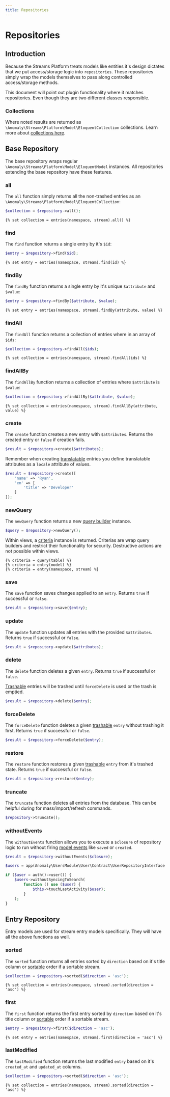 ```yaml
---
title: Repositories
---
```


# Repositories

<div class="documentation__toc"></div>

## Introduction

Because the Streams Platform treats models like entities it's design dictates that we put access/storage logic into `repositories`. These repositories simply wrap the models themselves to pass along controlled access/storage methods.

This document will point out plugin functionality where it matches repositories. Even though they are two different classes responsible.
 
### Collections

Where noted results are returned as `\Anomaly\Streams\Platform\Model\EloquentCollection` collections. Learn more about [collections here](../entries/collections).

## Base Repository

The base repository wraps regular `\Anomaly\Streams\Platform\Model\EloquentModel` instances. All repositories extending the base repository have these features.

### all

The `all` function simply returns all the non-trashed entries as an `\Anomaly\Streams\Platform\Model\EloquentCollection`:

```php
$collection = $repository->all();
```

```twig
{% set collection = entries(namespace, stream).all() %}
```

### find

The `find` function returns a single entry by it's `$id`:

```php
$entry = $repository->find($id);
```

```twig
{% set entry = entries(namespace, stream).find(id) %}
```

### findBy

The `findBy` function returns a single entry by it's unique `$attribute` and `$value`:

```php
$entry = $repository->findBy($attribute, $value);
```

```twig
{% set entry = entries(namespace, stream).findBy(attribute, value) %}
```

### findAll

The `findAll` function returns a collection of entries where in an array of `$ids`:

```php
$collection = $repository->findAll($ids);
```

```twig
{% set collection = entries(namespace, stream).findAll(ids) %}
```

### findAllBy

The `findAllBy` function returns a collection of entries where `$attribute` is `$value`:

```php
$collection = $repository->findAllBy($attribute, $value);
```

```twig
{% set collection = entries(namespace, stream).findAllBy(attribute, value) %}
```

### create

The `create` function creates a new entry with `$attributes`. Returns the created entry or `false` if creation fails.

```php
$result = $repository->create($attributes);
```

Remember when creating [translatable](../entries/translatable) entries you define translatable attributes as a `locale` attribute of values.

```php
$result = $repository->create([
    'name' => 'Ryan',
    'en' => [
        'title' => 'Developer'
    ]
]);
```

### newQuery

The `newQuery` function returns a new [query builder](../database/query-builder) instance.

```php
$query = $repository->newQuery();
```

Within views, a [criteria](../entries/criteria) instance is returned. Criterias are wrap query builders and restrict their functionality for security. Destructive actions are not possible within views.

```twig
{% criteria = query(table) %}
{% criteria = entry(model) %}
{% criteria = entry(namespace, stream) %}
```

### save

The `save` function saves changes applied to an `entry`. Returns `true` if successful or `false`.

```php
$result = $repository->save($entry);
```

### update

The `update` function updates all entries with the provided `$attributes`. Returns `true` if successful or `false`.

```php
$result = $repository->update($attributes);
```

### delete

The `delete` function deletes a given `entry`. Returns `true` if successful or `false`.

[Trashable](../entries/trashable) entries will be trashed until `forceDelete` is used or the trash is emptied. 

```php
$result = $repository->delete($entry);
```

### forceDelete

The `forceDelete` function deletes a given [trashable](../entries/trashable) `entry` without trashing it first. Returns `true` if successful or `false`.

```php
$result = $repository->forceDelete($entry);
```

### restore

The `restore` function restores a given [trashable](../entries/trashable) `entry` from it's trashed state. Returns `true` if successful or `false`.

```php
$result = $repository->restore($entry);
```

### truncate

The `truncate` function deletes all entries from the database. This can be helpful during for mass/import/refresh commands.

```php
$repository->truncate();
```

### withoutEvents

The `withoutEvents` function allows you to execute a `$closure` of repository logic to run without firing [model events](../entries/observers) like `saved` or `created`.

```php
$result = $repository->withoutEvents($closure);
```

```php
$users = app(Anomaly\UsersModule\User\Contract\UserRepositoryInterface::class);

if ($user = auth()->user()) {
    $users->withoutSyncingToSearch(
        function () use ($user) {
            $this->touchLastActivity($user);
        }
    );
}
```


## Entry Repository

Entry models are used for stream entry models specifically. They will have all the above functions as well.

### sorted

The `sorted` function returns all entries sorted by `direction` based on it's title column or [sortable](../entries/sortable) order if a sortable stream.

```php
$collection = $repository->sorted($direction = 'asc');
```

```twig
{% set collection = entries(namespace, stream).sorted(direction = 'asc') %}
```

### first

The `first` function returns the first entry sorted by `direction` based on it's title column or [sortable](../entries/sortable) order if a sortable stream.

```php
$entry = $repository->first($direction = 'asc');
```

```twig
{% set entry = entries(namespace, stream).first(direction = 'asc') %}
```

### lastModified

The `lastModified` function returns the last modified `entry` based on it's `created_at` and `updated_at` columns.

```php
$collection = $repository->sorted($direction = 'asc');
```

```twig
{% set collection = entries(namespace, stream).sorted(direction = 'asc') %}
```
